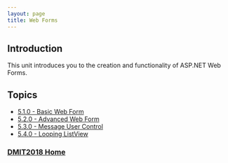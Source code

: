 ```yaml
---
layout: page
title: Web Forms
---
```

## Introduction
This unit introduces you to the creation and functionality of ASP.NET Web Forms.

## Topics
* [5.1.0 - Basic Web Form](5_1_0.md)
* [5.2.0 - Advanced Web Form](5_2_0.md)
* [5.3.0 - Message User Control](5_3_0.md)
* [5.4.0 - Looping ListView](5_4_0.md)

### [DMIT2018 Home](../)